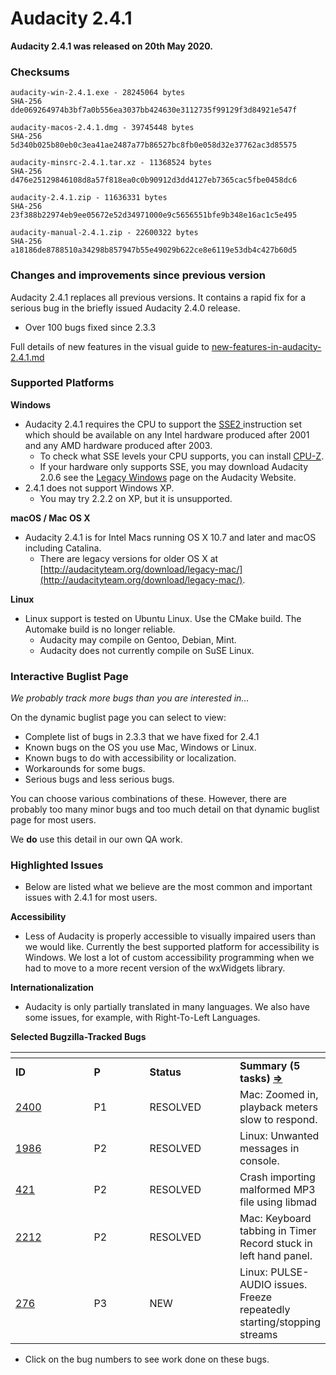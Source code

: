 # Audacity 2.4.1

**Audacity 2.4.1 was released on 20th May 2020.**

### Checksums

```
audacity-win-2.4.1.exe - 28245064 bytes
SHA-256	dde069264974b3bf7a0b556ea3037bb424630e3112735f99129f3d84921e547f

audacity-macos-2.4.1.dmg - 39745448 bytes
SHA-256	5d340b025b80eb0c3ea41ae2487a77b86527bc8fb0e058d32e37762ac3d85575

audacity-minsrc-2.4.1.tar.xz - 11368524 bytes
SHA-256	d476e25129846108d8a57f818ea0c0b90912d3dd4127eb7365cac5fbe0458dc6

audacity-2.4.1.zip - 11636331 bytes
SHA-256	23f388b22974eb9ee05672e52d34971000e9c5656551bfe9b348e16ac1c5e495

audacity-manual-2.4.1.zip - 22600322 bytes
SHA-256	a18186de8788510a34298b857947b55e49029b622ce8e6119e53db4c427b60d5
```

### Changes and improvements since previous version

Audacity 2.4.1 replaces all previous versions. It contains a rapid fix for a serious bug in the briefly issued Audacity 2.4.0 release.

* Over 100 bugs fixed since 2.3.3

Full details of new features in the visual guide to [new-features-in-audacity-2.4.1.md](new-features-in-audacity-2.4.1.md "mention")

### Supported Platforms

**Windows**

* Audacity 2.4.1 requires the CPU to support the [SSE2 ](http://en.wikipedia.org/wiki/SSE2)instruction set which should be available on any Intel hardware produced after 2001 and any AMD hardware produced after 2003.
  * To check what SSE levels your CPU supports, you can install [CPU-Z](http://www.cpuid.com/softwares/cpu-z.html).
  * If your hardware only supports SSE, you may download Audacity 2.0.6 see the [Legacy Windows](https://www.audacityteam.org/download/legacy-windows/) page on the Audacity Website.
* 2.4.1 does not support Windows XP.
  * You may try 2.2.2 on XP, but it is unsupported.

**macOS / Mac OS X**

* Audacity 2.4.1 is for Intel Macs running OS X 10.7 and later and macOS including Catalina.
  * There are legacy versions for older OS X at [http://audacityteam.org/download/legacy-mac/](http://audacityteam.org/download/legacy-mac/).

**Linux**

* Linux support is tested on Ubuntu Linux. Use the CMake build. The Automake build is no longer reliable.
  * Audacity may compile on Gentoo, Debian, Mint.
  * Audacity does not currently compile on SuSE Linux.

### Interactive Buglist Page

_We probably track more bugs than you are interested in..._

On the dynamic buglist page you can select to view:

* Complete list of bugs in 2.3.3 that we have fixed for 2.4.1
* Known bugs on the OS you use Mac, Windows or Linux.
* Known bugs to do with accessibility or localization.
* Workarounds for some bugs.
* Serious bugs and less serious bugs.

You can choose various combinations of these. However, there are probably too many minor bugs and too much detail on that dynamic buglist page for most users.

We **do** use this detail in our own QA work.

### Highlighted Issues

* Below are listed what we believe are the most common and important issues with 2.4.1 for most users.

**Accessibility**

* Less of Audacity is properly accessible to visually impaired users than we would like. Currently the best supported platform for accessibility is Windows. We lost a lot of custom accessibility programming when we had to move to a more recent version of the wxWidgets library.

**Internationalization**

* Audacity is only partially translated in many languages. We also have some issues, for example, with Right-To-Left Languages.

**Selected Bugzilla-Tracked Bugs**

<table data-header-hidden><thead><tr><th width="116"></th><th width="78"></th><th width="133"></th><th></th></tr></thead><tbody><tr><td><strong>ID</strong></td><td><strong>P</strong></td><td><strong>Status</strong></td><td><strong>Summary (5 tasks)</strong> <a href="http://bugzilla.audacityteam.org/buglist.cgi?&#x26;field0-0-0=bug_id&#x26;type0-0-0=equals&#x26;value0-0-0=276&#x26;field0-0-1=bug_id&#x26;type0-0-1=equals&#x26;value0-0-1=421&#x26;field0-0-2=bug_id&#x26;type0-0-2=equals&#x26;value0-0-2=1986&#x26;field0-0-3=bug_id&#x26;type0-0-3=equals&#x26;value0-0-3=2212&#x26;field0-0-4=bug_id&#x26;type0-0-4=equals&#x26;value0-0-4=2400&#x26;field0-1-0=bug_status&#x26;type0-1-0=notequals&#x26;value0-1-0=CLOSED"><strong>⇒</strong></a></td></tr><tr><td><a href="http://bugzilla.audacityteam.org/show_bug.cgi?id=2400">2400</a></td><td>P1</td><td>RESOLVED</td><td>Mac: Zoomed in, playback meters slow to respond.</td></tr><tr><td><a href="http://bugzilla.audacityteam.org/show_bug.cgi?id=1986">1986</a></td><td>P2</td><td>RESOLVED</td><td>Linux: Unwanted messages in console.</td></tr><tr><td><a href="http://bugzilla.audacityteam.org/show_bug.cgi?id=421">421</a></td><td>P2</td><td>RESOLVED</td><td>Crash importing malformed MP3 file using libmad</td></tr><tr><td><a href="http://bugzilla.audacityteam.org/show_bug.cgi?id=2212">2212</a></td><td>P2</td><td>RESOLVED</td><td>Mac: Keyboard tabbing in Timer Record stuck in left hand panel.</td></tr><tr><td><a href="http://bugzilla.audacityteam.org/show_bug.cgi?id=276">276</a></td><td>P3</td><td>NEW</td><td>Linux: PULSE-AUDIO issues. Freeze repeatedly starting/stopping streams</td></tr></tbody></table>

* Click on the bug numbers to see work done on these bugs.
